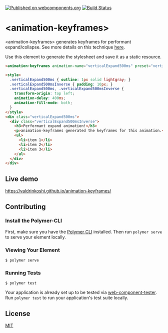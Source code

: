 [![Published on webcomponents.org](https://img.shields.io/badge/webcomponents.org-published-blue.svg)](https://www.webcomponents.org/element/valdrinkoshi/animation-keyframes)
[![Build Status](https://travis-ci.org/valdrinkoshi/animation-keyframes.svg?branch=master)](https://travis-ci.org/valdrinkoshi/animation-keyframes)

# \<animation-keyframes\>

\<animation-keyframes\> generates keyframes for performant expand/collapse. See more details on this technique [here](https://developers.google.com/web/updates/2017/03/performant-expand-and-collapse).

Use this element to generate the stylesheet and save it as a static resource.

<!-- 
  The next comment block is used by webcomponents.org to enable inline demo.
  Visit https://www.webcomponents.org/publish for more details.
-->
<!--
```
<custom-element-demo>
  <template>
    <script src="../webcomponentsjs/webcomponents-lite.js"></script>
    <link rel="import" href="animation-keyframes.html">
    <script src="../webcomponentsjs/webcomponents-loader.js"></script>
    <link rel="import" href="animation-keyframes.html">
    <style>
      body:not(.animate) * {
        animation-name: none !important;
      }
    </style>
    <p><button id="playButton">Play animation</button></p>
    <next-code-block></next-code-block>
    <script>
      var playButton = document.querySelector('#playButton');
      playButton.addEventListener('click', function() {
        requestAnimationFrame(function() {
          playButton.disabled = true;
          document.body.classList.add('animate');
        });
      });
      document.body.addEventListener('animationend', function() {
        setTimeout(function() {
          playButton.disabled = false;
          document.body.classList.remove('animate');
        }, 300);
      });
    </script>
  </template>
</custom-element-demo>
```
-->
```html
<animation-keyframes animation-name="verticalExpand500ms" preset="vertical-expand" duration="200"></animation-keyframes>

<style>
  .verticalExpand500ms { outline: 1px solid lightgray; }
  .verticalExpand500msInverse { padding: 10px; }
  .verticalExpand500ms, .verticalExpand500msInverse {
    transform-origin: top left;
    animation-delay: 400ms;
    animation-fill-mode: both;
  }
</style>
<div class="verticalExpand500ms">
  <div class="verticalExpand500msInverse">
    <h3>Performant expand animation!</h3>
    <p>animation-keyframes generated the keyframes for this animation.</p>
    <ul>
      <li>item 1</li>
      <li>item 2</li>
      <li>item 3</li>
    </ul>
  </div>
</div>
```

## Live demo

https://valdrinkoshi.github.io/animation-keyframes/

## Contributing

### Install the Polymer-CLI

First, make sure you have the [Polymer CLI](https://www.npmjs.com/package/polymer-cli) installed. Then run `polymer serve` to serve your element locally.

### Viewing Your Element

```
$ polymer serve
```

### Running Tests

```
$ polymer test
```

Your application is already set up to be tested via [web-component-tester](https://github.com/Polymer/web-component-tester). Run `polymer test` to run your application's test suite locally.

## License

[MIT](https://opensource.org/licenses/MIT)
